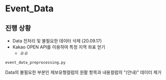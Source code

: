 # Event_Data

## 진행 상황
- Data 전처리 및 불필요한 데이터 삭제 (20.09.17)
- Kakao OPEN API를 이용하여 특정 지역 좌표 얻기
    - ㄹㄹ
```
event_data_preprocessing.py
```
Data의 불필요한 부분인 제보유형컬럼의 원활 항목과 내용컬럼의 "(안내)" 데이터 제거
